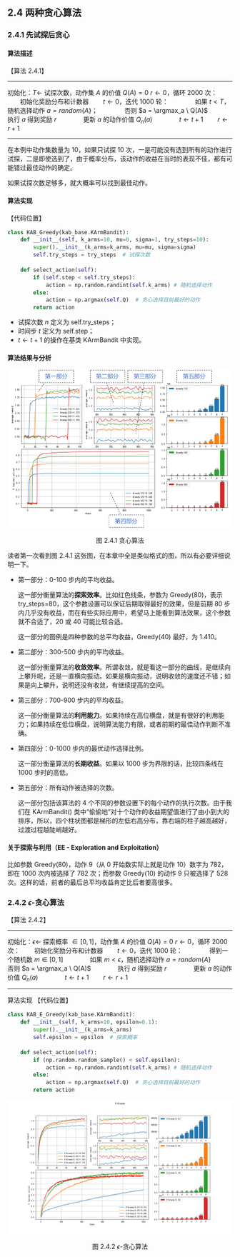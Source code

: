 
## 2.4 两种贪心算法

### 2.4.1 先试探后贪心

#### 算法描述

【算法 2.4.1】

---
初始化：$T \leftarrow$ 试探次数，动作集 $A$ 的价值 $Q(A)=0$
$r \leftarrow 0$，循环 2000 次：
　　初始化奖励分布和计数器
　　$t \leftarrow 0$，迭代 1000 轮：
　　　　如果 $t < T$，随机选择动作 $a = random\{A\}$；
　　　　否则 $a = \argmax_a \ Q(A)$
　　　　执行 $a$ 得到奖励 $r$
　　　　更新 $a$ 的动作价值 $Q_n(a)$
　　　　$t \leftarrow t+1$
　　$r \leftarrow r+1$

---

在本例中动作集数量为 10，如果只试探 10 次，一是可能没有选到所有的动作进行试探，二是即使选到了，由于概率分布，该动作的收益在当时的表现不佳，都有可能错过最佳动作的确定。

如果试探次数足够多，就大概率可以找到最佳动作。


#### 算法实现

【代码位置】

```python
class KAB_Greedy(kab_base.KArmBandit):
    def __init__(self, k_arms=10, mu=0, sigma=1, try_steps=10):
        super().__init__(k_arms=k_arms, mu=mu, sigma=sigma)
        self.try_steps = try_steps  # 试探次数

    def select_action(self):
        if (self.step < self.try_steps):
            action = np.random.randint(self.k_arms) # 随机选择动作
        else:
            action = np.argmax(self.Q)  # 贪心选择目前最好的动作
        return action
```

- 试探次数 $n$ 定义为 self.try_steps；
- 时间步 $t$ 定义为 self.step；
- $t \leftarrow t+1$ 的操作在基类 KArmBandit 中实现。

#### 算法结果与分析

<center>
<img src='./img/algo-greedy.png'/>

图 2.4.1 贪心算法
</center>

读者第一次看到图 2.4.1 这张图，在本章中全是类似格式的图，所以有必要详细说明一下。

- 第一部分：0-100 步内的平均收益。

    这一部分衡量算法的**探索效率**。比如红色线条，参数为 Greedy(80)，表示 try_steps=80，这个参数设置可以保证后期取得最好的效果，但是前期 80 步内几乎没有收益，而在有些实际应用中，希望马上能看到算法效果，这个参数就不合适了，20 或 40 可能比较合适。

    这一部分的图例是四种参数的总平均收益，Greedy(40) 最好，为 1.410。

- 第二部分：300-500 步内的平均收益。

    这一部分衡量算法的**收敛效率**。所谓收敛，就是看这一部分的曲线，是继续向上攀升呢，还是一直横向振动。如果是横向振动，说明收敛的速度还不错；如果是向上攀升，说明还没有收敛，有继续提高的空间。

- 第三部分：700-900 步内的平均收益。

    这一部分衡量算法的**利用能力**。如果持续在高位横盘，就是有很好的利用能力；如果持续在低位横盘，说明算法能力有限，或者前期的最佳动作判断不准确。

- 第四部分：0-1000 步内的最优动作选择比例。

    这一部分衡量算法的**长期收益**。如果以 1000 步为界限的话，比较四条线在 1000 步时的高低，


- 第五部分：所有动作被选择的次数。

    这一部分包括该算法的 4 个不同的参数设置下的每个动作的执行次数。由于我们在 KArmBandit() 类中“偷偷地”对十个动作的收益期望值进行了由小到大的排序，所以，四个柱状图都是梯形的左低右高分布，靠右端的柱子越高越好，过渡过程越陡峭越好。



#### 关于探索与利用（EE - Exploration and Exploitation）


比如参数 Greedy(80)，动作 9（从 0 开始数实际上就是动作 10）数字为 782，即在 1000 次内被选择了 782 次；而参数 Greedy(10) 的动作 9 只被选择了 528 次。这样的话，前者的最后总平均收益肯定比后者要高很多。



### 2.4.2 $\epsilon$-贪心算法


【算法 2.4.2】

---
初始化：$\epsilon \leftarrow$ 探索概率 $\in [0,1]$，动作集 $A$ 的价值 $Q(A)=0$
$r \leftarrow 0$，循环 2000 次：
　　初始化奖励分布和计数器
　　$t \leftarrow 0$，迭代 1000 轮：
　　　　得到一个随机数 $m \in [0,1]$
　　　　如果 $m < \epsilon$，随机选择动作 $a = random\{A\}$
　　　　否则 $a = \argmax_a \ Q(A)$
　　　　执行 $a$ 得到奖励 $r$
　　　　更新 $a$ 的动作价值 $Q_n(a)$
　　　　$t \leftarrow t+1$
　　$r \leftarrow r+1$

---

算法实现
【代码位置】

```python
class KAB_E_Greedy(kab_base.KArmBandit):
    def __init__(self, k_arms=10, epsilon=0.1):
        super().__init__(k_arms=k_arms)
        self.epsilon = epsilon  # 探索概率

    def select_action(self):
        if (np.random.random_sample() < self.epsilon):
            action = np.random.randint(self.k_arms) # 随机选择动作
        else:
            action = np.argmax(self.Q)  # 贪心选择目前最好的动作
        return action
```

<center>
<img src='./img/algo-E-greedy.png'/>

图 2.4.2 $\epsilon$-贪心算法
</center>

